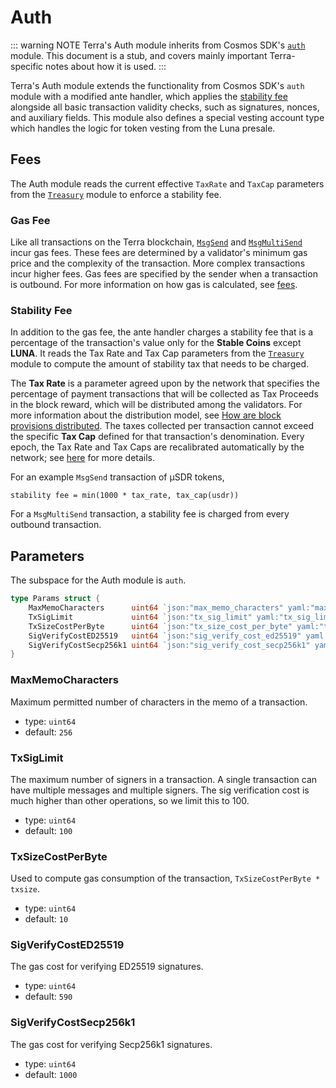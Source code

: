 # Auth

::: warning NOTE
Terra's Auth module inherits from Cosmos SDK's [`auth`](https://docs.cosmos.network/master/modules/auth/) module. This document is a stub, and covers mainly important Terra-specific notes about how it is used.
:::

Terra's Auth module extends the functionality from Cosmos SDK's `auth` module with a modified ante handler, which applies the [stability fee](/Concepts/glossary.md#fees) alongside all basic transaction validity checks, such as signatures, nonces, and auxiliary fields. This module also defines a special vesting account type which handles the logic for token vesting from the Luna presale.

## Fees

The Auth module reads the current effective `TaxRate` and `TaxCap` parameters from the [`Treasury`](./spec-treasury.md) module to enforce a stability fee.

### Gas Fee

Like all transactions on the Terra blockchain, [`MsgSend`](./spec-bank.md#msgsend) and [`MsgMultiSend`](./spec-bank.md#msgmultisend) incur gas fees. These fees are determined by a validator's minimum gas price and the complexity of the transaction. More complex transactions incur higher fees. Gas fees are specified by the sender when a transaction is outbound. For more information on how gas is calculated, see [fees](/Reference/terrad/#fees).

### Stability Fee

In addition to the gas fee, the ante handler charges a stability fee that is a percentage of the transaction's value only for the **Stable Coins** except **LUNA**. It reads the Tax Rate and Tax Cap parameters from the [`Treasury`](./spec-treasury.md) module to compute the amount of stability tax that needs to be charged.

The **Tax Rate** is a parameter agreed upon by the network that specifies the percentage of payment transactions that will be collected as Tax Proceeds in the block reward, which will be distributed among the validators. For more information about the distribution model, see [How are block provisions distributed](../../../How-to/Manage-a-Terra-validator/faq.md#how-are-block-provisions-distributed). The taxes collected per transaction cannot exceed the specific **Tax Cap** defined for that transaction's denomination. Every epoch, the Tax Rate and Tax Caps are recalibrated automatically by the network; see [here](spec-treasury.md#monetary-policy-levers) for more details.

For an example `MsgSend` transaction of µSDR tokens,

```text
stability fee = min(1000 * tax_rate, tax_cap(usdr))
```

For a `MsgMultiSend` transaction, a stability fee is charged from every outbound transaction.

## Parameters

The subspace for the Auth module is `auth`.

```go
type Params struct {
	MaxMemoCharacters      uint64 `json:"max_memo_characters" yaml:"max_memo_characters"`
	TxSigLimit             uint64 `json:"tx_sig_limit" yaml:"tx_sig_limit"`
	TxSizeCostPerByte      uint64 `json:"tx_size_cost_per_byte" yaml:"tx_size_cost_per_byte"`
	SigVerifyCostED25519   uint64 `json:"sig_verify_cost_ed25519" yaml:"sig_verify_cost_ed25519"`
	SigVerifyCostSecp256k1 uint64 `json:"sig_verify_cost_secp256k1" yaml:"sig_verify_cost_secp256k1"`
}
```

### MaxMemoCharacters

Maximum permitted number of characters in the memo of a transaction.

- type: `uint64`
- default: `256`

### TxSigLimit

The maximum number of signers in a transaction. A single transaction can have multiple messages and multiple signers. The sig verification cost is much higher than other operations, so we limit this to 100.

- type: `uint64`
- default: `100`

### TxSizeCostPerByte

Used to compute gas consumption of the transaction, `TxSizeCostPerByte * txsize`.

- type: `uint64`
- default: `10`

### SigVerifyCostED25519

The gas cost for verifying ED25519 signatures.

- type: `uint64`
- default: `590`

### SigVerifyCostSecp256k1

The gas cost for verifying Secp256k1 signatures.

- type: `uint64`
- default: `1000`
